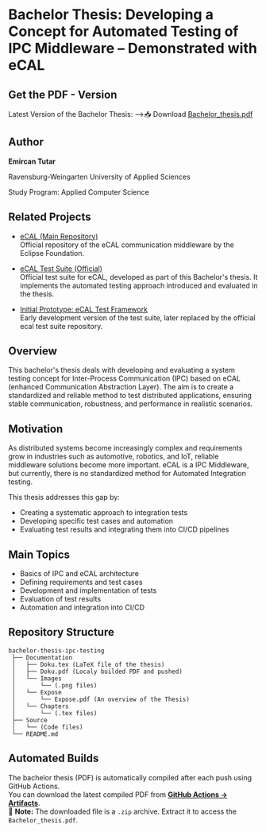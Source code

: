# Bachelor Thesis: Developing a Concept for Automated Testing of IPC Middleware – Demonstrated with eCAL

## Get the PDF - Version
Latest Version of the Bachelor Thesis:
-->📥 Download [Bachelor_thesis.pdf](https://github.com/EmirTutar/bachelor-thesis-ipc-testing/releases/latest/download/bachelor-thesis-ipc-testing.pdf)

## Author
**Emircan Tutar**  
 
Ravensburg-Weingarten University of Applied Sciences

Study Program: Applied Computer Science 

## Related Projects

- [eCAL (Main Repository)](https://github.com/eclipse-ecal/ecal)  
  Official repository of the eCAL communication middleware by the Eclipse Foundation.

- [eCAL Test Suite (Official)](https://github.com/eclipse-ecal/ecal-test-suite)  
  Official test suite for eCAL, developed as part of this Bachelor's thesis. It implements the automated testing approach introduced and evaluated in the thesis.

- [Initial Prototype: eCAL Test Framework](https://github.com/EmirTutar/ECAL_Test_Framework)  
  Early development version of the test suite, later replaced by the official ecal test suite repository.

## Overview
This bachelor's thesis deals with developing and evaluating a system testing concept for Inter-Process Communication (IPC) based on eCAL (enhanced Communication Abstraction Layer). The aim is to create a standardized and reliable method to test distributed applications, ensuring stable communication, robustness, and performance in realistic scenarios.

## Motivation
As distributed systems become increasingly complex and requirements grow in industries such as automotive, robotics, and IoT, reliable middleware solutions become more important. eCAL is a IPC Middleware, but currently, there is no standardized method for Automated Integration testing.

This thesis addresses this gap by:
- Creating a systematic approach to integration tests
- Developing specific test cases and automation
- Evaluating test results and integrating them into CI/CD pipelines

## Main Topics
- Basics of IPC and eCAL architecture
- Defining requirements and test cases
- Development and implementation of tests
- Evaluation of test results
- Automation and integration into CI/CD

## Repository Structure
```
bachelor-thesis-ipc-testing
 ├── Documentation
 │   ├── Doku.tex (LaTeX file of the thesis)
 │   ├── Doku.pdf (Localy builded PDF and pushed)
 │   └── Images
 │       └── (.png files)
 │   └── Expose
 │       └── Expose.pdf (An overview of the Thesis)
 │   └── Chapters
 │       └── (.tex files)
 ├── Source
 │   └── (Code files)
 └── README.md
```

## Automated Builds
The bachelor thesis (PDF) is automatically compiled after each push using GitHub Actions.  
You can download the latest compiled PDF from **[GitHub Actions → Artifacts](https://github.com/EmirTutar/bachelor-thesis-ipc-testing/actions?query=workflow%3A"Build+PDF")**.  
📌 **Note:** The downloaded file is a `.zip` archive. Extract it to access the `Bachelor_thesis.pdf`.
